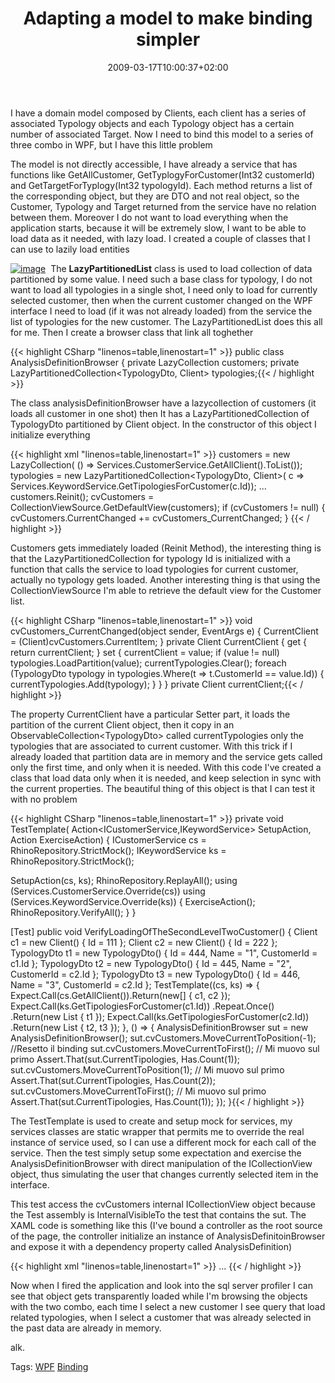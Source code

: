 ﻿---
title: "Adapting a model to make binding simpler"
description: ""
date: 2009-03-17T10:00:37+02:00
draft: false
tags: [NET framework,Software Architecture,WPF]
categories: [NET framework,Software Architecture,WPF]
---
I have a domain model composed by Clients, each client has a series of associated Typology objects and each Typology object has a certain number of associated Target. Now I need to bind this model to a series of three combo in WPF, but I have this little problem

The model is not directly accessible, I have already a service that has functions like GetAllCustomer, GetTyplogyForCustomer(Int32 customerId) and GetTargetForTyplogy(Int32 typologyId). Each method returns a list of the corresponding object, but they are DTO and not real object, so the Customer, Typology and Target returned from the service have no relation between them. Moreover I do not want to load everything when the application starts, because it will be extremely slow, I want to be able to load data as it needed, with lazy load. I created a couple of classes that I can use to lazily load entities

[![image](https://www.codewrecks.com/blog/wp-content/uploads/2009/03/image-thumb3.png "image")](https://www.codewrecks.com/blog/wp-content/uploads/2009/03/image3.png)  The  **LazyPartitionedList** class is used to load collection of data partitioned by some value. I need such a base class for typology, I do not want to load all typologies in a single shot, I need only to load for currently selected customer, then when the current customer changed on the WPF interface I need to load (if it was not already loaded) from the service the list of typologies for the new customer. The LazyPartitionedList does this all for me. Then I create a browser class that link all toghether

{{< highlight CSharp "linenos=table,linenostart=1" >}}
   public class AnalysisDefinitionBrowser
   {
      private LazyCollection<Client> customers;
      private LazyPartitionedCollection<TypologyDto, Client> typologies;{{< / highlight >}}

<!-- Code inserted with Steve Dunn's Windows Live Writer Code Formatter Plugin.  http://dunnhq.com -->

The class analysisDefinitionBrowser have a lazycollection of customers (it loads all customer in one shot) then It has a LazyPartitionedCollection of TypologyDto partitioned by Client object. In the constructor of this object I initialize everything

{{< highlight xml "linenos=table,linenostart=1" >}}
customers = new LazyCollection<Client>(
   () => Services.CustomerService.GetAllClient().ToList());
typologies = new LazyPartitionedCollection<TypologyDto, Client>(
  c => Services.KeywordService.GetTipologiesForCustomer(c.Id));
...
customers.Reinit();
cvCustomers = CollectionViewSource.GetDefaultView(customers);
if (cvCustomers != null)
{
  cvCustomers.CurrentChanged += cvCustomers_CurrentChanged;
}
{{< / highlight >}}

<!-- Code inserted with Steve Dunn's Windows Live Writer Code Formatter Plugin.  http://dunnhq.com -->

Customers gets immediately loaded (Reinit Method), the interesting thing is that the LazyPartitionedCollection for typology Id is initialized with a function that calls the service to load typologies for current customer, actually no typology gets loaded. Another interesting thing is that using the CollectionViewSource I'm able to retrieve the default view for the Customer list.

{{< highlight CSharp "linenos=table,linenostart=1" >}}
void cvCustomers_CurrentChanged(object sender, EventArgs e)
{
   CurrentClient = (Client)cvCustomers.CurrentItem;
}
private Client CurrentClient
{
   get { return currentClient; }
   set
   {
      currentClient = value;
      if (value != null)
         typologies.LoadPartition(value);
      currentTypologies.Clear();
      foreach (TypologyDto typology in typologies.Where(t => t.CustomerId == value.Id))
      {
         currentTypologies.Add(typology);
      }
   }
}
private Client currentClient;{{< / highlight >}}

<!-- Code inserted with Steve Dunn's Windows Live Writer Code Formatter Plugin.  http://dunnhq.com -->

The property CurrentClient have a particular Setter part, it loads the partition of the current Client object, then it copy in an ObservableCollection&lt;TypologyDto&gt; called currentTypologies only the typologies that are associated to current customer. With this trick if I already loaded that partition data are in memory and the service gets called only the first time, and only when it is needed. With this code I've created a class that load data only when it is needed, and keep selection in sync with the current properties. The beautiful thing of this object is that I can test it with no problem

{{< highlight CSharp "linenos=table,linenostart=1" >}}
private void TestTemplate(
   Action<ICustomerService,IKeywordService> SetupAction, 
   Action ExerciseAction)
{
   ICustomerService cs = RhinoRepository.StrictMock<ICustomerService>();
   IKeywordService ks = RhinoRepository.StrictMock<IKeywordService>();

   SetupAction(cs, ks);
   RhinoRepository.ReplayAll();
   using (Services.CustomerService.Override(cs))
   using (Services.KeywordService.Override(ks))
   {
      ExerciseAction();
      RhinoRepository.VerifyAll();
   }
}

[Test]
public void VerifyLoadingOfTheSecondLevelTwoCustomer()
{
   Client c1 = new Client() { Id = 111 };
   Client c2 = new Client() { Id = 222 };
   TypologyDto t1 = new TypologyDto() { Id = 444, Name = "1", CustomerId = c1.Id };
   TypologyDto t2 = new TypologyDto() { Id = 445, Name = "2", CustomerId = c2.Id };
   TypologyDto t3 = new TypologyDto() { Id = 446, Name = "3", CustomerId = c2.Id };
   TestTemplate((cs, ks) =>
   {
      Expect.Call(cs.GetAllClient()).Return(new[] { c1, c2 });
      Expect.Call(ks.GetTipologiesForCustomer(c1.Id))
        .Repeat.Once()
        .Return(new List<TypologyDto> { t1 });
      Expect.Call(ks.GetTipologiesForCustomer(c2.Id))
        .Return(new List<TypologyDto> { t2, t3 });
   },
    () =>
    {
       AnalysisDefinitionBrowser sut = new AnalysisDefinitionBrowser();
       sut.cvCustomers.MoveCurrentToPosition(-1); //Resetto il binding
       sut.cvCustomers.MoveCurrentToFirst(); // Mi muovo sul primo
       Assert.That(sut.CurrentTipologies, Has.Count(1));
       sut.cvCustomers.MoveCurrentToPosition(1); // Mi muovo sul primo
       Assert.That(sut.CurrentTipologies, Has.Count(2));
       sut.cvCustomers.MoveCurrentToFirst(); // Mi muovo sul primo
       Assert.That(sut.CurrentTipologies, Has.Count(1));
    });
}{{< / highlight >}}

<!-- Code inserted with Steve Dunn's Windows Live Writer Code Formatter Plugin.  http://dunnhq.com -->

The TestTemplate is used to create and setup mock for services, my services classes are static wrapper that permits me to override the real instance of service used, so I can use a different mock for each call of the service. Then the test simply setup some expectation and exercise the AnalysisDefinitionBrowser with direct manipulation of the ICollectionView object, thus simulating the user that changes currently selected item in the interface.

This test access the cvCustomers internal ICollectionView object because the Test assembly is InternalVisibleTo the test that contains the sut. The XAML code is something like this (I've bound a controller as the root source of the page, the controller initialize an instance of AnalysisDefinitoinBrowser and expose it with a dependency property called AnalysisDefinition)

{{< highlight xml "linenos=table,linenostart=1" >}}
<ComboBox DockPanel.Dock="Top" 
          ItemsSource="{Binding AnalysisDefinition.Customers}" 
          IsSynchronizedWithCurrentItem="True" 
          DisplayMemberPath="Name" 
          SelectedValuePath="Id"></ComboBox>
         ...
<ComboBox ItemsSource="{Binding AnalysisDefinition.CurrentTipologies}" 
          IsSynchronizedWithCurrentItem="True" 
          DisplayMemberPath="Name" 
          SelectedValuePath="Id" ></ComboBox>{{< / highlight >}}

<!-- Code inserted with Steve Dunn's Windows Live Writer Code Formatter Plugin.  http://dunnhq.com -->

Now when I fired the application and look into the sql server profiler I can see that object gets transparently loaded while I'm browsing the objects with the two combo, each time I select a new customer I see query that load related typologies, when I select a customer that was already selected in the past data are already in memory.

alk.

Tags: [WPF](http://technorati.com/tag/WPF) [Binding](http://technorati.com/tag/Binding)
